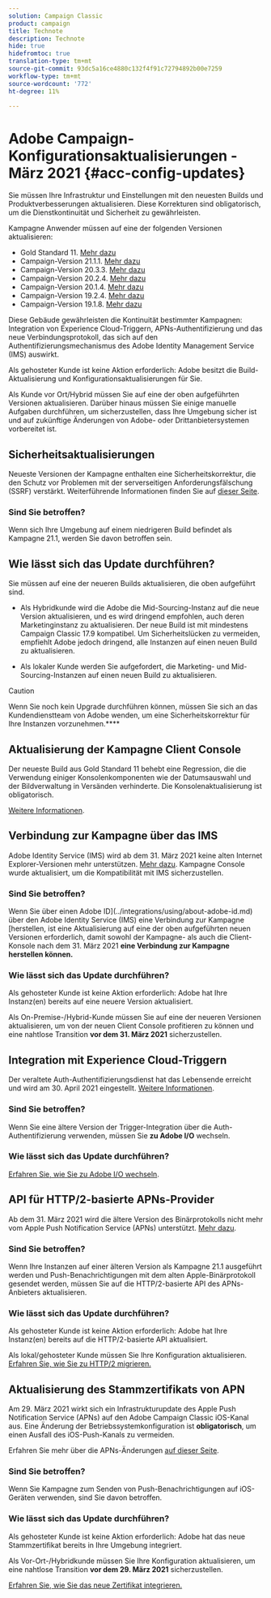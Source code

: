 ```yaml
---
solution: Campaign Classic
product: campaign
title: Technote
description: Technote
hide: true
hidefromtoc: true
translation-type: tm+mt
source-git-commit: 93dc5a16ce4880c132f4f91c72794892b00e7259
workflow-type: tm+mt
source-wordcount: '772'
ht-degree: 11%

---
```



# Adobe Campaign-Konfigurationsaktualisierungen - März 2021 {#acc-config-updates}

Sie müssen Ihre Infrastruktur und Einstellungen mit den neuesten Builds und Produktverbesserungen aktualisieren. Diese Korrekturen sind obligatorisch, um die Dienstkontinuität und Sicherheit zu gewährleisten.

Kampagne Anwender müssen auf eine der folgenden Versionen aktualisieren:

* Gold Standard 11. [Mehr dazu](../rn/using/gold-standard.md)
* Campaign-Version 21.1.1. [Mehr dazu](../rn/using/latest-release.md)
* Campaign-Version 20.3.3. [Mehr dazu](../rn/using/release--20-3.md)
* Campaign-Version 20.2.4. [Mehr dazu](../rn/using/release--20-2.md)
* Campaign-Version 20.1.4. [Mehr dazu](../rn/using/release--20-1.md)
* Campaign-Version 19.2.4. [Mehr dazu](../rn/using/release--19-2.md)
* Campaign-Version 19.1.8. [Mehr dazu](../rn/using/release--19-1.md)

Diese Gebäude gewährleisten die Kontinuität bestimmter Kampagnen: Integration von Experience Cloud-Triggern, APNs-Authentifizierung und das neue Verbindungsprotokoll, das sich auf den Authentifizierungsmechanismus des Adobe Identity Management Service (IMS) auswirkt.

Als gehosteter Kunde ist keine Aktion erforderlich: Adobe besitzt die Build-Aktualisierung und Konfigurationsaktualisierungen für Sie.

Als Kunde vor Ort/Hybrid müssen Sie auf eine der oben aufgeführten Versionen aktualisieren. Darüber hinaus müssen Sie einige manuelle Aufgaben durchführen, um sicherzustellen, dass Ihre Umgebung sicher ist und auf zukünftige Änderungen von Adobe- oder Drittanbietersystemen vorbereitet ist.

## Sicherheitsaktualisierungen

Neueste Versionen der Kampagne enthalten eine Sicherheitskorrektur, die den Schutz vor Problemen mit der serverseitigen Anforderungsfälschung (SSRF) verstärkt. Weiterführende Informationen finden Sie auf [dieser Seite](https://helpx.adobe.com/de/security/products/campaign/apsb21-04.html).

### Sind Sie betroffen?

Wenn sich Ihre Umgebung auf einem niedrigeren Build befindet als Kampagne 21.1, werden Sie davon betroffen sein.

## Wie lässt sich das Update durchführen?

Sie müssen auf eine der neueren Builds aktualisieren, die oben aufgeführt sind.

* Als Hybridkunde wird die Adobe die Mid-Sourcing-Instanz auf die neue Version aktualisieren, und es wird dringend empfohlen, auch deren Marketinginstanz zu aktualisieren.
Der neue Build ist mit mindestens Campaign Classic 17.9 kompatibel. Um Sicherheitslücken zu vermeiden, empfiehlt Adobe jedoch dringend, alle Instanzen auf einen neuen Build zu aktualisieren. 

* Als lokaler Kunde werden Sie aufgefordert, die Marketing- und Mid-Sourcing-Instanzen auf einen neuen Build zu aktualisieren.

>[!CAUTION]
>
>Wenn Sie noch kein Upgrade durchführen können, müssen Sie sich an das Kundendienstteam von Adobe wenden, um eine Sicherheitskorrektur für Ihre Instanzen vorzunehmen.****


## Aktualisierung der Kampagne Client Console

Der neueste Build aus Gold Standard 11 behebt eine Regression, die die Verwendung einiger Konsolenkomponenten wie der Datumsauswahl und der Bildverwaltung in Versänden verhinderte. Die Konsolenaktualisierung ist obligatorisch.

[Weitere Informationen](../rn/using/gold-standard.md).

## Verbindung zur Kampagne über das IMS

Adobe Identity Service (IMS) wird ab dem 31. März 2021 keine alten Internet Explorer-Versionen mehr unterstützen. [Mehr dazu](https://helpx.adobe.com/x-productkb/global/update-operating-system-and-browser.html). Kampagne Console wurde aktualisiert, um die Kompatibilität mit IMS sicherzustellen.

### Sind Sie betroffen?

Wenn Sie über einen Adobe ID](../integrations/using/about-adobe-id.md) über den Adobe Identity Service (IMS) eine Verbindung zur Kampagne [herstellen, ist eine Aktualisierung auf eine der oben aufgeführten neuen Versionen erforderlich, damit sowohl der Kampagne- als auch die Client-Konsole nach dem 31. März 2021 **eine Verbindung zur Kampagne herstellen können.**

### Wie lässt sich das Update durchführen?

Als gehosteter Kunde ist keine Aktion erforderlich: Adobe hat Ihre Instanz(en) bereits auf eine neuere Version aktualisiert.

Als On-Premise-/Hybrid-Kunde müssen Sie auf eine der neueren Versionen aktualisieren, um von der neuen Client Console profitieren zu können und eine nahtlose Transition **vor dem 31. März 2021** sicherzustellen.

## Integration mit Experience Cloud-Triggern

Der veraltete Auth-Authentifizierungsdienst hat das Lebensende erreicht und wird am 30. April 2021 eingestellt. [Weitere Informationen](https://experienceleaguecommunities.adobe.com/t5/adobe-analytics-discussions/adobe-analytics-legacy-api-end-of-life-notice/td-p/385411).

### Sind Sie betroffen?

Wenn Sie eine ältere Version der Trigger-Integration über die Auth-Authentifizierung verwenden, müssen Sie **zu Adobe I/O** wechseln.

### Wie lässt sich das Update durchführen?

[Erfahren Sie, wie Sie zu Adobe I/O wechseln](../integrations/using/configuring-adobe-io.md).

## API für HTTP/2-basierte APNs-Provider

Ab dem 31. März 2021 wird die ältere Version des Binärprotokolls nicht mehr vom Apple Push Notification Service (APNs) unterstützt. [Mehr dazu](https://developer.apple.com/news/?id=c88acm2b).

### Sind Sie betroffen?

Wenn Ihre Instanzen auf einer älteren Version als Kampagne 21.1 ausgeführt werden und Push-Benachrichtigungen mit dem alten Apple-Binärprotokoll gesendet werden, müssen Sie auf die HTTP/2-basierte API des APNs-Anbieters aktualisieren.

### Wie lässt sich das Update durchführen?

Als gehosteter Kunde ist keine Aktion erforderlich: Adobe hat Ihre Instanz(en) bereits auf die HTTP/2-basierte API aktualisiert.

Als lokal/gehosteter Kunde müssen Sie Ihre Konfiguration aktualisieren. [Erfahren Sie, wie Sie zu HTTP/2 migrieren.](https://helpx.adobe.com/de/campaign/kb/migrate-to-apns-http2.html)

## Aktualisierung des Stammzertifikats von APN

Am 29. März 2021 wirkt sich ein Infrastrukturupdate des Apple Push Notification Service (APNs) auf den Adobe Campaign Classic iOS-Kanal aus. Eine Änderung der Betriebssystemkonfiguration ist **obligatorisch**, um einen Ausfall des iOS-Push-Kanals zu vermeiden.

Erfahren Sie mehr über die APNs-Änderungen [auf dieser Seite](https://developer.apple.com/news/?id=7gx0a2lp).

### Sind Sie betroffen?

Wenn Sie Kampagne zum Senden von Push-Benachrichtigungen auf iOS-Geräten verwenden, sind Sie davon betroffen.

### Wie lässt sich das Update durchführen?

Als gehosteter Kunde ist keine Aktion erforderlich: Adobe hat das neue Stammzertifikat bereits in Ihre Umgebung integriert.

Als Vor-Ort-/Hybridkunde müssen Sie Ihre Konfiguration aktualisieren, um eine nahtlose Transition **vor dem 29. März 2021** sicherzustellen.

[Erfahren Sie, wie Sie das neue Zertifikat integrieren.](ios-certificate-update.md)
